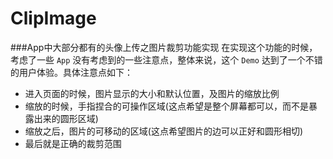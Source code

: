 # ClipImage

###App中大部分都有的头像上传之图片裁剪功能实现
在实现这个功能的时候，考虑了一些 `App` 没有考虑到的一些注意点，整体来说，这个 `Demo` 达到了一个不错的用户体验。具体注意点如下：

- 进入页面的时候，图片显示的大小和默认位置，及图片的缩放比例
- 缩放的时候，手指捏合的可操作区域(这点希望是整个屏幕都可以，而不是暴露出来的圆形区域)
- 缩放之后，图片的可移动的区域(这点希望图片的边可以正好和圆形相切)
- 最后就是正确的裁剪范围